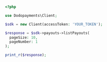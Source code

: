 ```php
<?php

use Dodopayments\Client;

$sdk = new Client(accessToken: 'YOUR_TOKEN');

$response = $sdk->payouts->listPayouts(
  pageSize: 10,
  pageNumber: 1
);

print_r($response);

```


<!-- This file was generated by liblab | https://liblab.com/ -->